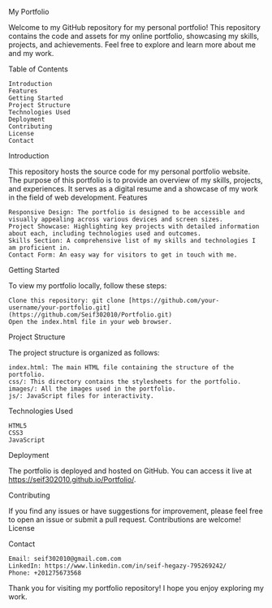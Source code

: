 My Portfolio

Welcome to my GitHub repository for my personal portfolio! This repository contains the code and assets for my online portfolio, showcasing my skills, projects, and achievements. Feel free to explore and learn more about me and my work.

Table of Contents

    Introduction
    Features
    Getting Started
    Project Structure
    Technologies Used
    Deployment
    Contributing
    License
    Contact

Introduction

This repository hosts the source code for my personal portfolio website. The purpose of this portfolio is to provide an overview of my skills, projects, and experiences. It serves as a digital resume and a showcase of my work in the field of web development.
Features

    Responsive Design: The portfolio is designed to be accessible and visually appealing across various devices and screen sizes.
    Project Showcase: Highlighting key projects with detailed information about each, including technologies used and outcomes.
    Skills Section: A comprehensive list of my skills and technologies I am proficient in.
    Contact Form: An easy way for visitors to get in touch with me.

Getting Started

To view my portfolio locally, follow these steps:

    Clone this repository: git clone [https://github.com/your-username/your-portfolio.git](https://github.com/Seif302010/Portfolio.git)
    Open the index.html file in your web browser.

Project Structure

The project structure is organized as follows:

    index.html: The main HTML file containing the structure of the portfolio.
    css/: This directory contains the stylesheets for the portfolio.
    images/: All the images used in the portfolio.
    js/: JavaScript files for interactivity.

Technologies Used

    HTML5
    CSS3
    JavaScript

Deployment

The portfolio is deployed and hosted on GitHub. You can access it live at https://seif302010.github.io/Portfolio/.

Contributing

If you find any issues or have suggestions for improvement, please feel free to open an issue or submit a pull request. Contributions are welcome!
License

Contact

    Email: seif302010@gmail.com.com
    LinkedIn: https://www.linkedin.com/in/seif-hegazy-795269242/
    Phone: +201275673568

Thank you for visiting my portfolio repository! I hope you enjoy exploring my work.
